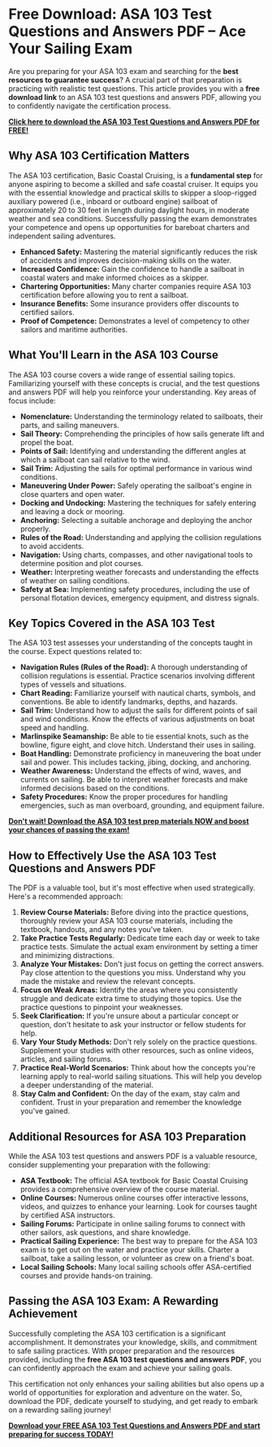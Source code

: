 # Free Download: ASA 103 Test Questions and Answers PDF – Ace Your Sailing Exam

Are you preparing for your ASA 103 exam and searching for the **best resources to guarantee success**? A crucial part of that preparation is practicing with realistic test questions. This article provides you with a **free download link** to an ASA 103 test questions and answers PDF, allowing you to confidently navigate the certification process.

[**Click here to download the ASA 103 Test Questions and Answers PDF for FREE!**](https://udemywork.com/asa-103-test-questions-and-answers-pdf)

## Why ASA 103 Certification Matters

The ASA 103 certification, Basic Coastal Cruising, is a **fundamental step** for anyone aspiring to become a skilled and safe coastal cruiser. It equips you with the essential knowledge and practical skills to skipper a sloop-rigged auxiliary powered (i.e., inboard or outboard engine) sailboat of approximately 20 to 30 feet in length during daylight hours, in moderate weather and sea conditions. Successfully passing the exam demonstrates your competence and opens up opportunities for bareboat charters and independent sailing adventures.

*   **Enhanced Safety:** Mastering the material significantly reduces the risk of accidents and improves decision-making skills on the water.
*   **Increased Confidence:** Gain the confidence to handle a sailboat in coastal waters and make informed choices as a skipper.
*   **Chartering Opportunities:** Many charter companies require ASA 103 certification before allowing you to rent a sailboat.
*   **Insurance Benefits:** Some insurance providers offer discounts to certified sailors.
*   **Proof of Competence:** Demonstrates a level of competency to other sailors and maritime authorities.

## What You'll Learn in the ASA 103 Course

The ASA 103 course covers a wide range of essential sailing topics. Familiarizing yourself with these concepts is crucial, and the test questions and answers PDF will help you reinforce your understanding. Key areas of focus include:

*   **Nomenclature:** Understanding the terminology related to sailboats, their parts, and sailing maneuvers.
*   **Sail Theory:** Comprehending the principles of how sails generate lift and propel the boat.
*   **Points of Sail:** Identifying and understanding the different angles at which a sailboat can sail relative to the wind.
*   **Sail Trim:** Adjusting the sails for optimal performance in various wind conditions.
*   **Maneuvering Under Power:** Safely operating the sailboat's engine in close quarters and open water.
*   **Docking and Undocking:** Mastering the techniques for safely entering and leaving a dock or mooring.
*   **Anchoring:** Selecting a suitable anchorage and deploying the anchor properly.
*   **Rules of the Road:** Understanding and applying the collision regulations to avoid accidents.
*   **Navigation:** Using charts, compasses, and other navigational tools to determine position and plot courses.
*   **Weather:** Interpreting weather forecasts and understanding the effects of weather on sailing conditions.
*   **Safety at Sea:** Implementing safety procedures, including the use of personal flotation devices, emergency equipment, and distress signals.

## Key Topics Covered in the ASA 103 Test

The ASA 103 test assesses your understanding of the concepts taught in the course. Expect questions related to:

*   **Navigation Rules (Rules of the Road):** A thorough understanding of collision regulations is essential. Practice scenarios involving different types of vessels and situations.
*   **Chart Reading:** Familiarize yourself with nautical charts, symbols, and conventions. Be able to identify landmarks, depths, and hazards.
*   **Sail Trim:** Understand how to adjust the sails for different points of sail and wind conditions. Know the effects of various adjustments on boat speed and handling.
*   **Marlinspike Seamanship:** Be able to tie essential knots, such as the bowline, figure eight, and clove hitch. Understand their uses in sailing.
*   **Boat Handling:** Demonstrate proficiency in maneuvering the boat under sail and power. This includes tacking, jibing, docking, and anchoring.
*   **Weather Awareness:** Understand the effects of wind, waves, and currents on sailing. Be able to interpret weather forecasts and make informed decisions based on the conditions.
*   **Safety Procedures:** Know the proper procedures for handling emergencies, such as man overboard, grounding, and equipment failure.

[**Don't wait! Download the ASA 103 test prep materials NOW and boost your chances of passing the exam!**](https://udemywork.com/asa-103-test-questions-and-answers-pdf)

## How to Effectively Use the ASA 103 Test Questions and Answers PDF

The PDF is a valuable tool, but it's most effective when used strategically. Here's a recommended approach:

1.  **Review Course Materials:** Before diving into the practice questions, thoroughly review your ASA 103 course materials, including the textbook, handouts, and any notes you've taken.
2.  **Take Practice Tests Regularly:** Dedicate time each day or week to take practice tests. Simulate the actual exam environment by setting a timer and minimizing distractions.
3.  **Analyze Your Mistakes:** Don't just focus on getting the correct answers. Pay close attention to the questions you miss. Understand why you made the mistake and review the relevant concepts.
4.  **Focus on Weak Areas:** Identify the areas where you consistently struggle and dedicate extra time to studying those topics. Use the practice questions to pinpoint your weaknesses.
5.  **Seek Clarification:** If you're unsure about a particular concept or question, don't hesitate to ask your instructor or fellow students for help.
6.  **Vary Your Study Methods:** Don't rely solely on the practice questions. Supplement your studies with other resources, such as online videos, articles, and sailing forums.
7.  **Practice Real-World Scenarios:** Think about how the concepts you're learning apply to real-world sailing situations. This will help you develop a deeper understanding of the material.
8.  **Stay Calm and Confident:** On the day of the exam, stay calm and confident. Trust in your preparation and remember the knowledge you've gained.

## Additional Resources for ASA 103 Preparation

While the ASA 103 test questions and answers PDF is a valuable resource, consider supplementing your preparation with the following:

*   **ASA Textbook:** The official ASA textbook for Basic Coastal Cruising provides a comprehensive overview of the course material.
*   **Online Courses:** Numerous online courses offer interactive lessons, videos, and quizzes to enhance your learning. Look for courses taught by certified ASA instructors.
*   **Sailing Forums:** Participate in online sailing forums to connect with other sailors, ask questions, and share knowledge.
*   **Practical Sailing Experience:** The best way to prepare for the ASA 103 exam is to get out on the water and practice your skills. Charter a sailboat, take a sailing lesson, or volunteer as crew on a friend's boat.
*   **Local Sailing Schools:** Many local sailing schools offer ASA-certified courses and provide hands-on training.

## Passing the ASA 103 Exam: A Rewarding Achievement

Successfully completing the ASA 103 certification is a significant accomplishment. It demonstrates your knowledge, skills, and commitment to safe sailing practices. With proper preparation and the resources provided, including the **free ASA 103 test questions and answers PDF**, you can confidently approach the exam and achieve your sailing goals.

This certification not only enhances your sailing abilities but also opens up a world of opportunities for exploration and adventure on the water. So, download the PDF, dedicate yourself to studying, and get ready to embark on a rewarding sailing journey!

[**Download your FREE ASA 103 Test Questions and Answers PDF and start preparing for success TODAY!**](https://udemywork.com/asa-103-test-questions-and-answers-pdf)
